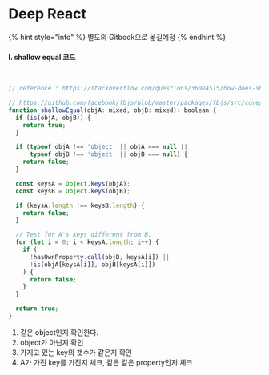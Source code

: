 # Deep React

{% hint style="info" %}
별도의 Gitbook으로 옮길예정
{% endhint %}

#### I. shallow equal 코드

```javascript


// reference : https://stackoverflow.com/questions/36084515/how-does-shallow-compare-work-in-react 

// https://github.com/facebook/fbjs/blob/master/packages/fbjs/src/core/shallowEqual.js#L39-L67
function shallowEqual(objA: mixed, objB: mixed): boolean {
  if (is(objA, objB)) {
    return true;
  }

  if (typeof objA !== 'object' || objA === null ||
      typeof objB !== 'object' || objB === null) {
    return false;
  }

  const keysA = Object.keys(objA);
  const keysB = Object.keys(objB);

  if (keysA.length !== keysB.length) {
    return false;
  }

  // Test for A's keys different from B.
  for (let i = 0; i < keysA.length; i++) {
    if (
      !hasOwnProperty.call(objB, keysA[i]) ||
      !is(objA[keysA[i]], objB[keysA[i]])
    ) {
      return false;
    }
  }

  return true;
}
```



1. 같은 object인지 확인한다.
2. object가 아닌지 확인
3. 가지고 있는 key의 갯수가 같은지 확인
4. A가 가진 key를 가진지 체크, 같은 같은 property인지 체크


